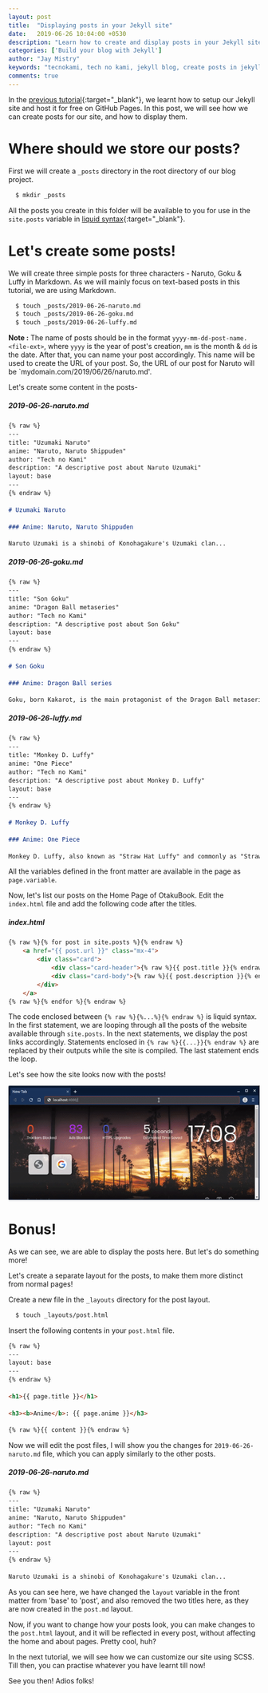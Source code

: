 ```yaml
---
layout: post
title:  "Displaying posts in your Jekyll site"
date:   2019-06-26 10:04:00 +0530
description: "Learn how to create and display posts in your Jekyll site in this post"
categories: ['Build your blog with Jekyll']
author: "Jay Mistry"
keywords: "tecnokami, tech no kami, jekyll blog, create posts in jekyll blog, blog free hosting, create jekyll blog, jekyll posts"
comments: true
---
```

In the [previous tutorial](/getting-started-with-jekyll){:target="_blank"}, we learnt how to setup our Jekyll site and host it for free on GitHub Pages. In this post, we will see how we can create posts for our site, and how to display them.

# Where should we store our posts?
First we will create a `_posts` directory in the root directory of our blog project. 
```sh
  $ mkdir _posts
```
All the posts you create in this folder will be available to you for use in the `site.posts` variable in [liquid syntax](https://jekyllrb.com/docs/liquid/){:target="_blank"}.

# Let's create some posts!
We will create three simple posts for three characters - Naruto, Goku & Luffy in Markdown. As we will mainly focus on text-based posts in this tutorial, we are using Markdown.
```sh
  $ touch _posts/2019-06-26-naruto.md 
  $ touch _posts/2019-06-26-goku.md
  $ touch _posts/2019-06-26-luffy.md
```

**Note :** The name of posts should be in the format `yyyy-mm-dd-post-name.<file-ext>`, where `yyyy` is the year of post's creation, `mm` is the month & `dd` is the date. After that, you can name your post accordingly. This name will be used to create the URL of your post. So, the URL of our post for Naruto will be `mydomain.com/2019/06/26/naruto.md'.

Let's create some content in the posts-

##### 2019-06-26-naruto.md
```md
{% raw %}
---
title: "Uzumaki Naruto"
anime: "Naruto, Naruto Shippuden"
author: "Tech no Kami"
description: "A descriptive post about Naruto Uzumaki"
layout: base
---
{% endraw %}

# Uzumaki Naruto

### Anime: Naruto, Naruto Shippuden

Naruto Uzumaki is a shinobi of Konohagakure's Uzumaki clan...
```

##### 2019-06-26-goku.md
```md
{% raw %}
---
title: "Son Goku"
anime: "Dragon Ball metaseries"
author: "Tech no Kami"
description: "A descriptive post about Son Goku"
layout: base
---
{% endraw %}

# Son Goku

### Anime: Dragon Ball series

Goku, born Kakarot, is the main protagonist of the Dragon Ball metaseries...
```

##### 2019-06-26-luffy.md
```md
{% raw %}
---
title: "Monkey D. Luffy"
anime: "One Piece"
author: "Tech no Kami"
description: "A descriptive post about Monkey D. Luffy"
layout: base
---
{% endraw %}

# Monkey D. Luffy

### Anime: One Piece

Monkey D. Luffy, also known as "Straw Hat Luffy" and commonly as "Straw Hat"...
````

All the variables defined in the front matter are available in the page as `page.variable`.

Now, let's list our posts on the Home Page of OtakuBook. Edit the `index.html` file and add the following code after the titles.
##### index.html
```html
{% raw %}{% for post in site.posts %}{% endraw %}
	<a href="{{ post.url }}" class="mx-4">
		<div class="card">
			<div class="card-header">{% raw %}{{ post.title }}{% endraw %}</div>
			<div class="card-body">{% raw %}{{ post.description }}{% endraw %}</div>
		</div>
	</a>
{% raw %}{% endfor %}{% endraw %}
```
The code enclosed between `{% raw %}{%...%}{% endraw %}` is liquid syntax. In the first statement, we are looping through all the posts of the website available through `site.posts`. 
In the next statements, we display the post links accordingly. Statements enclosed in `{% raw %}{{...}}{% endraw %}` are replaced by their outputs while the site is compiled. 
The last statement ends the loop.

Let's see how the site looks now with the posts!

<img class='post-image' src="/assets/images/jekyll/2/site-demo.gif" alt="Create posts in a Jekyll Blog" />

# Bonus!
As we can see, we are able to display the posts here. But let's do something more!

Let's create a separate layout for the posts, to make them more distinct from normal pages!

Create a new file in the `_layouts` directory for the post layout.

```sh
  $ touch _layouts/post.html
```

Insert the following contents in your `post.html` file.

```html
{% raw %}
---
layout: base
---
{% endraw %}

<h1>{{ page.title }}</h1>

<h3><b>Anime</b>: {{ page.anime }}</h3>

{% raw %}{{ content }}{% endraw %}
```

Now we will edit the post files, I will show you the changes for `2019-06-26-naruto.md` file, which you can apply similarly to the other posts.

##### 2019-06-26-naruto.md
```html
{% raw %}
---
title: "Uzumaki Naruto"
anime: "Naruto, Naruto Shippuden"
author: "Tech no Kami"
description: "A descriptive post about Naruto Uzumaki"
layout: post
---
{% endraw %}

Naruto Uzumaki is a shinobi of Konohagakure's Uzumaki clan...
```

As you can see here, we have changed the `layout` variable in the front matter from 'base' to 'post', and also removed the two titles here, as they are now created in the `post.md` layout.

Now, if you want to change how your posts look, you can make changes to the `post.html` layout, and it will be reflected in every post, without affecting the home and about pages. Pretty cool, huh?

In the next tutorial, we will see how we can customize our site using SCSS. Till then, you can practise whatever you have learnt till now!

See you then! Adios folks!